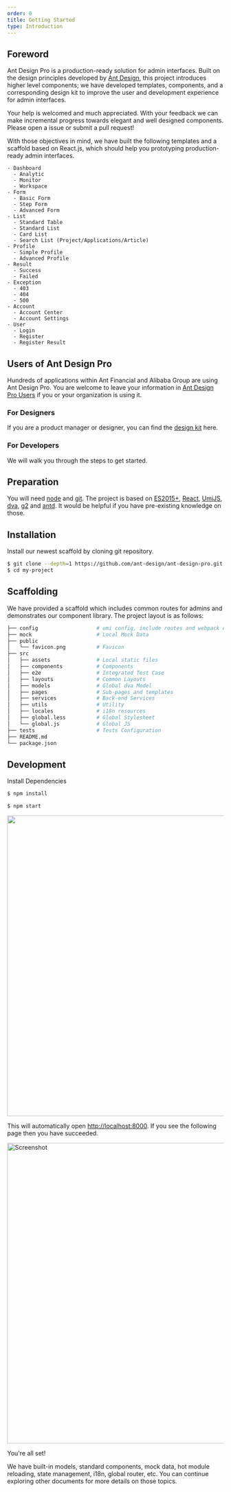 ```yaml
---
order: 0
title: Getting Started
type: Introduction
---
```


## Foreword

Ant Design Pro is a production-ready solution for admin interfaces. Built on the design principles developed by [Ant Design](http://ant.design/), this project introduces higher level components; we have developed templates, components, and a corresponding design kit to improve the user and development experience for admin interfaces.

Your help is welcomed and much appreciated. With your feedback we can make incremental progress towards elegant and well designed components. Please open a issue or submit a pull request!

With those objectives in mind, we have built the following templates and a scaffold based on React.js, which should help you prototyping production-ready admin interfaces.

```
- Dashboard
  - Analytic
  - Monitor
  - Workspace
- Form
  - Basic Form
  - Step Form
  - Advanced Form
- List
  - Standard Table
  - Standard List
  - Card List
  - Search List (Project/Applications/Article)
- Profile
  - Simple Profile
  - Advanced Profile
- Result
  - Success
  - Failed
- Exception
  - 403
  - 404
  - 500
- Account
  - Account Center
  - Account Settings
- User
  - Login
  - Register
  - Register Result
```

## Users of Ant Design Pro

Hundreds of applications within Ant Financial and Alibaba Group are using Ant Design Pro. You are welcome to leave your information in [Ant Design Pro Users](https://github.com/ant-design/ant-design-pro/issues/99) if you or your organization is using it.

### For Designers

If you are a product manager or designer, you can find the [design kit](/docs/resource) here.

### For Developers

We will walk you through the steps to get started.

## Preparation

You will need [node](http://nodejs.org/) and [git](https://git-scm.com/). The project is based on [ES2015+](https://babeljs.io/learn-es2015/), [React](http://facebook.github.io/react/), [UmiJS](https://umijs.org/), [dva](http://github.com/dvajs/dva), [g2](https://antv.alipay.com/zh-cn/g2/3.x/index.html) and [antd](https://ant.design/docs/react/introduce). It would be helpful if you have pre-existing knowledge on those.

## Installation

Install our newest scaffold by cloning git repository.

```bash
$ git clone --depth=1 https://github.com/ant-design/ant-design-pro.git my-project
$ cd my-project
```

## Scaffolding

We have provided a scaffold which includes common routes for admins and demonstrates our component library. The project layout is as follows:

```bash
├── config                   # umi config, include routes and webpack etc.
├── mock                     # Local Mock Data
├── public
│   └── favicon.png          # Favicon
├── src
│   ├── assets               # Local static files
│   ├── components           # Components
│   ├── e2e                  # Integrated Test Case
│   ├── layouts              # Common Layouts
│   ├── models               # Global dva Model
│   ├── pages                # Sub-pages and templates
│   ├── services             # Back-end Services
│   ├── utils                # Utility
│   ├── locales              # i18n resources
│   ├── global.less          # Global Stylesheet
│   └── global.js            # Global JS
├── tests                    # Tests Configuration
├── README.md
└── package.json
```

## Development

Install Dependencies

```bash
$ npm install
```

```bash
$ npm start
```

<img src="https://gw.alipayobjects.com/zos/rmsportal/uHAzKpIQDMGdmjIxZLOV.png" width="700" />

This will automatically open [http://localhost:8000](http://localhost:8000). If you see the following page then you have succeeded.

<img src="https://gw.alipayobjects.com/zos/rmsportal/PVmvmxKUsAryuFbGqUmV.png" width="700" alt="Screenshot" />

You're all set!

We have built-in models, standard components, mock data, hot module reloading, state management, i18n, global router, etc. You can continue exploring other documents for more details on those topics.
